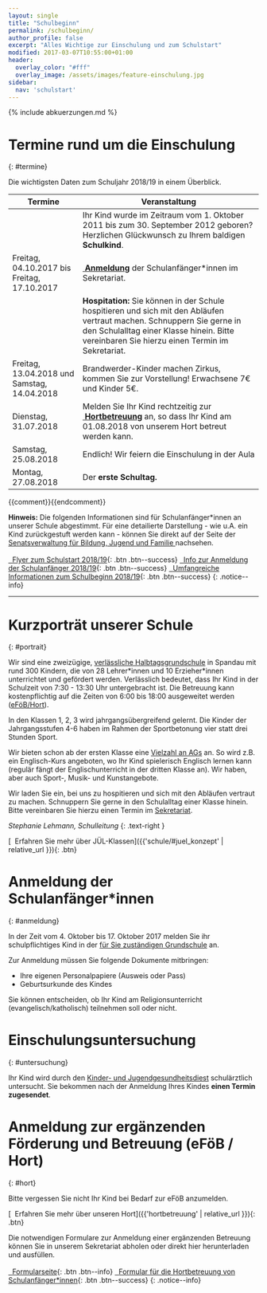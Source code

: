 ```yaml
---
layout: single
title: "Schulbeginn"
permalink: /schulbeginn/
author_profile: false
excerpt: "Alles Wichtige zur Einschulung und zum Schulstart"
modified: 2017-03-07T10:55:00+01:00
header:
  overlay_color: "#fff"
  overlay_image: /assets/images/feature-einschulung.jpg
sidebar:
  nav: 'schulstart'
---
```


{% include abkuerzungen.md %}

# <i class="fa fa-calendar"></i> Termine rund um die Einschulung
{: #termine}

Die wichtigsten Daten zum Schuljahr 2018/19 in einem Überblick.

| Termine |  Veranstaltung |
|---|---|
| | Ihr Kind wurde im Zeitraum vom 1. Oktober 2011 bis zum 30. September 2012 geboren? Herzlichen Glückwunsch zu Ihrem baldigen **Schulkind**. |
| Freitag, 04.10.2017 bis Freitag, 17.10.2017  | [<i class="fa fa-file-text-o">&nbsp;</i>**Anmeldung**](#anmeldung) der Schulanfänger*innen im Sekretariat. |
|  | **Hospitation:** Sie können in der Schule hospitieren und sich mit den Abläufen vertraut machen. Schnuppern Sie gerne in den Schulalltag einer Klasse hinein. Bitte vereinbaren Sie hierzu einen Termin im Sekretariat.  |
| Freitag, 13.04.2018 und Samstag, 14.04.2018| Brandwerder-Kinder machen Zirkus, kommen Sie zur Vorstellung! Erwachsene 7€ und Kinder 5€. |
| Dienstag, 31.07.2018 | Melden Sie Ihr Kind rechtzeitig zur [<i class="fa fa-child">&nbsp;</i>**Hortbetreuung**](#hort) an, so dass Ihr Kind am 01.08.2018 von unserem Hort betreut werden kann.  |
| Samstag, 25.08.2018 | Endlich! Wir feiern die Einschulung in der Aula |
| Montag, 27.08.2018 | Der **erste Schultag.** |

{{comment}}<!--
**TODO**:
| Freitag, 23.06.2017 | **Sommerfest:** Wir laden Sie und Ihr Kind herzlich zu unserem Sommerfest ein! |
| Freitag, 07.07.2017 | **Vorführung Zirkus:** Erleben Sie die Kinder der Zirkus AG in Aktion! |
| Dienstag, 20.9.2016 19.30 Uhr  |  **Informationsveranstaltung** auf der Sie als Eltern sich ein Bild von unserer Schule machen können. |
| Donnerstag, 29.9.2016 10 Uhr bis 11 Uhr  | **Offene Türen in der Schule:** Kommen Sie mit Ihrem Kind und schauen Sie sich gemeinsam den Unterrichtsalltag an unserer Schule an! |
| Ende November 2016 bis Januar 2017 | **Beratungsgespräche** für Sie als Eltern der Schulanfänger: Sollte sich bei der Anmeldung zeigen, dass ein Kind bis zur Einschulung noch etwas Übung braucht, erhalten die Eltern hier professionelle Unterstützung. Bis zum ersten Schultag ist noch ein gutes halbes Jahr Zeit! |
| Februar/März 2017 | **Vorkurs:** Die Kinder kommen in Kleingruppen in die Schule und erleben spielerisch eine Schulstunde. |
| Freitag, 17.03.2017 | **Vorführung Trommelzauber:** Wir laden Sie und Ihr Kind herzlich zur Vorführung unserer Projektwoche ein! |
| Juni 2017 | **Kennlernnachmittag:** An diesem Nachmittag lernen die Kinder ihre neue Klasse kennen: Mitschüler und Mitschülerinnen, Lehrkraft und Klassenraum – dann ist alles nicht mehr so fremd! Die Eltern erhalten in dieser Zeit alle wichtigen Informationen zum Ablauf der Einschulung und der ersten Schultage. |
| Dienstag, 31.07.2017 | Letzter Kita-Tag. Melden Sie Ihr Kind rechtzeitig zur **Hortbetreuung** an, so dass Ihr Kind am 1.8.2017 von unserem Hort betreut werden kann.  |
| Samstag, 09.09.2017 | Endlich! Wir feiern die Einschulung in der Aula: 9:00 Uhr Klasse 1a, 10:30 Uhr Klassen A1, A2, A3 |
{: .notice--warning}
-->{{endcomment}}

**Hinweis:**
Die folgenden Informationen sind für Schulanfänger*innen an unserer Schule
abgestimmt. Für eine detailierte Darstellung - wie u.A. ein Kind zurückgestuft
werden kann - können Sie direkt auf der Seite der [Senatsverwaltung für Bildung,
Jugend und Familie
](https://www.berlin.de/sen/bildung/schule/bildungswege/grundschule/anmeldung/)
nachsehen.<br/><br/>
[<i class="fa fa-download">&nbsp;&nbsp;</i>Flyer zum Schulstart 2018/19](https://www.berlin.de/sen/bildung/schule/bildungswege/grundschule/anmeldung/flyer_schulanmeldung_web.pdf){: .btn .btn--success}
[<i class="fa fa-download">&nbsp;&nbsp;</i>Info zur Anmeldung der Schulanfänger 2018/19](https://www.berlin.de/sen/bildung/schule/bildungswege/grundschule/anmeldung/plakat_anmeldung_schulanfaenger_2018_web.pdf){: .btn .btn--success}
[<i class="fa fa-download">&nbsp;&nbsp;</i>Umfangreiche Informationen zum Schulbeginn 2018/19](https://www.berlin.de/sen/bildung/schule/bildungswege/grundschule/schulbeginn_web.pdf){: .btn .btn--success}
{: .notice--info}

---

# <i class="fa fa-picture-o"></i> Kurzporträt unserer Schule
{: #portrait}

Wir sind eine zweizügige, [verlässliche Halbtagsgrundschule](/hortbetreuung/#vhg)
in Spandau mit rund 300 Kindern, die von 28
Lehrer\*innen und 10 Erzieher\*innen unterrichtet und gefördert werden.
Verlässlich bedeutet, dass Ihr Kind in der Schulzeit von 7:30 - 13:30 Uhr
untergebracht ist. Die Betreuung kann kostenpflichtig auf die Zeiten von 6:00
bis 18:00 ausgeweitet werden ([eFöB/Hort](/hortbetreuung/#hort)).

In den Klassen 1, 2, 3 wird jahrgangsübergreifend gelernt. Die Kinder der
Jahrgangsstufen 4-6 haben im Rahmen der Sportbetonung vier statt drei Stunden
Sport.

<!-- Derzeit haben wir eine JabL-Klasse (1a) und drei JÜL-Klassen (A1, A2, A3). In
den JÜL-Klassen sind Erstklässler, Zweitklässler und Drittklässer gemischt, so
dass die älteren Kinder Ihrem Kind den Einstieg in den Ablauf der Schule
erleichtern. Diese Erfahrung geben dann Ihre Kinder später „ihren Erstis“  stolz
weiter. Am Ende der dritten Klassen werden dann die drei JÜL-Klassen in eine
vierte Klasse (4b) zusammengelegt. Auf der anderen Seite bieten JabL-Klassen
eine stabile Klassengemeinschaft über die gesamte Grundschulzeit. Sie können bei
der Anmeldung Ihre Präferenz der Unterrichtsform angeben. -->

Wir bieten schon ab der ersten Klasse eine [Vielzahl an AGs](/ags/) an. So wird
z.B. ein Englisch-Kurs angeboten, wo Ihr Kind spielerisch Englisch lernen kann
(regulär fängt der Englischunterricht in der dritten Klasse an). Wir haben,
aber auch Sport-, Musik- und Kunstangebote.

Wir laden Sie ein, bei uns zu hospitieren und sich mit den Abläufen vertraut zu machen.
Schnuppern Sie gerne in den Schulalltag einer Klasse hinein. Bitte vereinbaren
Sie hierzu einen Termin im [Sekretariat](/kontakt/#sekretariat).

<!-- Derzeit befinden sich 318 Schüler auf unserer Schule, wobei wir 46% Schülerinnen
und 54% Schüler haben, die von 13 Erziehern und 24 Lehrkräften betreut werden
([Stand 16/17](https://www.berlin.de/sen/bildung/schule/berliner-schulen/schulverzeichnis/Schulportrait.aspx?IDSchulzweig=16764)). -->

*Stephanie Lehmann, Schulleitung*
{: .text-right }

[<i class="fa fa-info">&nbsp;&nbsp;</i>Erfahren Sie mehr über JÜL-Klassen]({{'schule/#juel_konzept' | relative_url }}){: .btn}

# <i class="fa fa-file-text-o"></i> Anmeldung der Schulanfänger*innen
{: #anmeldung}

In der Zeit vom 4. Oktober bis 17. Oktober 2017 melden Sie ihr
schulpflichtiges Kind in der [für Sie zuständigen
Grundschule](https://www.bildung.berlin.de/Umkreissuche/) an.

Zur Anmeldung müssen Sie folgende Dokumente mitbringen:

* Ihre eigenen Personalpapiere (Ausweis oder Pass)
* Geburtsurkunde des Kindes

Sie können entscheiden, ob Ihr Kind am Religionsunterricht (evangelisch/katholisch)
teilnehmen soll oder nicht.

# <i class="fa fa-stethoscope"></i> Einschulungsuntersuchung
{: #untersuchung}

Ihr Kind wird durch den [Kinder- und
Jugendgesundheitsdiest](https://service.berlin.de/dienstleistung/324254/)
schulärztlich untersucht. Sie bekommen nach der Anmeldung Ihres Kindes  **einen
Termin zugesendet**.

# <i class="fa fa-child"></i> Anmeldung zur ergänzenden Förderung und Betreuung (eFöB / Hort)
{: #hort}

Bitte vergessen Sie nicht Ihr Kind bei Bedarf zur eFöB anzumelden.

[<i class="fa fa-info">&nbsp;&nbsp;</i>Erfahren Sie mehr über unseren Hort]({{'hortbetreuung' | relative_url }}){: .btn}

Die notwendigen Formulare zur Anmeldung einer ergänzenden Betreuung können Sie
in unserem Sekretariat abholen oder direkt hier herunterladen und ausfüllen.<br/><br/>
[<i class="fa fa-external-link">&nbsp;&nbsp;</i>Formularseite](https://www.berlin.de/sen/bjf/service/formulare/#hort){: .btn .btn--info}
[<i class="fa fa-download">&nbsp;&nbsp;</i>Formular für die Hortbetreuung von Schulanfänger*innen](https://www.berlin.de/sen/bjf/service/formulare/antrag_auf_erganzende_forderung_und_betreuung_jahrgangsstufen_1_bis_4.pdf){: .btn .btn--success}
{: .notice--info}
